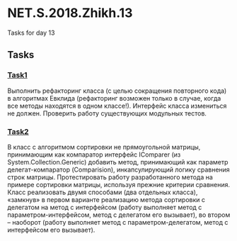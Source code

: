 # NET.S.2018.Zhikh.13
Tasks for day 13
## Tasks
### [Task1](https://github.com/Zhikh/NET.S.2018.Zhikh.03/blob/master/Logic.Task4/GreatestCommonDivisor.cs) 
Выполнить рефакторинг класса (с целью сокращения повторного кода) в алгоритмах Евклида (рефакторинг возможен только в случае, когда все методы находятся в одном классе!). Интерфейс класса измениться не должен. Проверить работу существующих модульных тестов.
### [Task2](https://github.com/Zhikh/NET.S.2018.Zhikh.09/tree/master/Task1/Logic.Task1)
В класс с алгоритмом сортировки не прямоугольной матрицы, принимающим как компаратор интерфейс IComparer (из System.Collection.Generic) добавить метод, принимающий как параметр делегат-компаратор (Comparision), инкапсулирующий логику сравнения строк матрицы. Протестировать работу разработанного метода на примере сортировки матрицы, используя прежние критерии сравнения. Класс реализовать двумя способами (два отдельных класса), «замкнув» в первом варианте реализацию метода сортировки с делегатом на метод с интерфейсом (работу выполняет метод с параметром-интерфейсом, метод с делегатом его вызывает), во втором – наоборот (работу выполняет метод с параметром-делегатом, метод с интерфейсом его вызывает).
